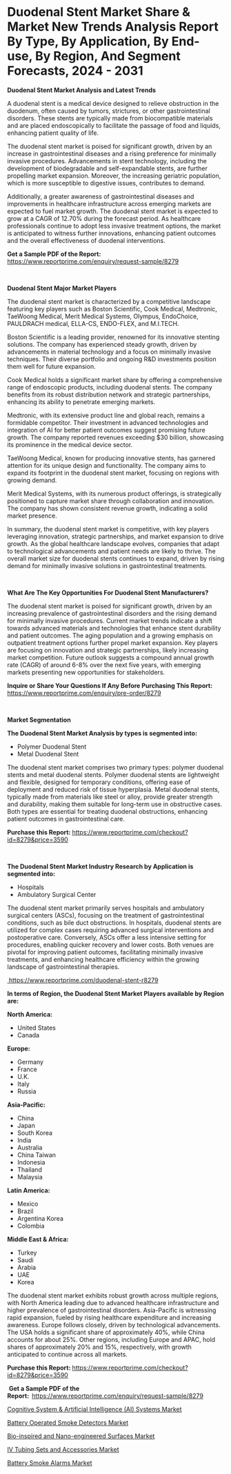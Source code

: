 <p><h1>Duodenal Stent Market Share & Market New Trends Analysis Report By Type, By Application, By End-use, By Region, And Segment Forecasts, 2024 - 2031</h1></p><p><strong>Duodenal Stent Market Analysis and Latest Trends</strong></p>
<p><p>A duodenal stent is a medical device designed to relieve obstruction in the duodenum, often caused by tumors, strictures, or other gastrointestinal disorders. These stents are typically made from biocompatible materials and are placed endoscopically to facilitate the passage of food and liquids, enhancing patient quality of life.</p><p>The duodenal stent market is poised for significant growth, driven by an increase in gastrointestinal diseases and a rising preference for minimally invasive procedures. Advancements in stent technology, including the development of biodegradable and self-expandable stents, are further propelling market expansion. Moreover, the increasing geriatric population, which is more susceptible to digestive issues, contributes to demand.</p><p>Additionally, a greater awareness of gastrointestinal diseases and improvements in healthcare infrastructure across emerging markets are expected to fuel market growth. The duodenal stent market is expected to grow at a CAGR of 12.70% during the forecast period. As healthcare professionals continue to adopt less invasive treatment options, the market is anticipated to witness further innovations, enhancing patient outcomes and the overall effectiveness of duodenal interventions.</p></p>
<p><strong>Get a Sample PDF of the Report:&nbsp;</strong> <a href="https://www.reportprime.com/enquiry/request-sample/8279">https://www.reportprime.com/enquiry/request-sample/8279</a></p>
<p>&nbsp;</p>
<p><strong>Duodenal Stent Major Market Players</strong></p>
<p><p>The duodenal stent market is characterized by a competitive landscape featuring key players such as Boston Scientific, Cook Medical, Medtronic, TaeWoong Medical, Merit Medical Systems, Olympus, EndoChoice, PAULDRACH medical, ELLA-CS, ENDO-FLEX, and M.I.TECH. </p><p>Boston Scientific is a leading provider, renowned for its innovative stenting solutions. The company has experienced steady growth, driven by advancements in material technology and a focus on minimally invasive techniques. Their diverse portfolio and ongoing R&D investments position them well for future expansion.</p><p>Cook Medical holds a significant market share by offering a comprehensive range of endoscopic products, including duodenal stents. The company benefits from its robust distribution network and strategic partnerships, enhancing its ability to penetrate emerging markets.</p><p>Medtronic, with its extensive product line and global reach, remains a formidable competitor. Their investment in advanced technologies and integration of AI for better patient outcomes suggest promising future growth. The company reported revenues exceeding $30 billion, showcasing its prominence in the medical device sector.</p><p>TaeWoong Medical, known for producing innovative stents, has garnered attention for its unique design and functionality. The company aims to expand its footprint in the duodenal stent market, focusing on regions with growing demand.</p><p>Merit Medical Systems, with its numerous product offerings, is strategically positioned to capture market share through collaboration and innovation. The company has shown consistent revenue growth, indicating a solid market presence.</p><p>In summary, the duodenal stent market is competitive, with key players leveraging innovation, strategic partnerships, and market expansion to drive growth. As the global healthcare landscape evolves, companies that adapt to technological advancements and patient needs are likely to thrive. The overall market size for duodenal stents continues to expand, driven by rising demand for minimally invasive solutions in gastrointestinal treatments.</p></p>
<p>&nbsp;</p>
<p><strong>What Are The Key Opportunities For Duodenal Stent Manufacturers?</strong></p>
<p><p>The duodenal stent market is poised for significant growth, driven by an increasing prevalence of gastrointestinal disorders and the rising demand for minimally invasive procedures. Current market trends indicate a shift towards advanced materials and technologies that enhance stent durability and patient outcomes. The aging population and a growing emphasis on outpatient treatment options further propel market expansion. Key players are focusing on innovation and strategic partnerships, likely increasing market competition. Future outlook suggests a compound annual growth rate (CAGR) of around 6-8% over the next five years, with emerging markets presenting new opportunities for stakeholders.</p></p>
<p><strong>Inquire or Share Your Questions If Any Before Purchasing This Report:</strong> <a href="https://www.reportprime.com/enquiry/pre-order/8279">https://www.reportprime.com/enquiry/pre-order/8279</a></p>
<p>&nbsp;</p>
<p><strong>Market Segmentation</strong></p>
<p><strong>The Duodenal Stent Market Analysis by types is segmented into:</strong></p>
<p><ul><li>Polymer Duodenal Stent</li><li>Metal Duodenal Stent</li></ul></p>
<p><p>The duodenal stent market comprises two primary types: polymer duodenal stents and metal duodenal stents. Polymer duodenal stents are lightweight and flexible, designed for temporary conditions, offering ease of deployment and reduced risk of tissue hyperplasia. Metal duodenal stents, typically made from materials like steel or alloy, provide greater strength and durability, making them suitable for long-term use in obstructive cases. Both types are essential for treating duodenal obstructions, enhancing patient outcomes in gastrointestinal care.</p></p>
<p><strong>Purchase this Report:&nbsp;</strong><a href="https://www.reportprime.com/checkout?id=8279&price=3590">https://www.reportprime.com/checkout?id=8279&price=3590</a></p>
<p>&nbsp;</p>
<p><strong>The Duodenal Stent Market Industry Research by Application is segmented into:</strong></p>
<p><ul><li>Hospitals</li><li>Ambulatory Surgical Center</li></ul></p>
<p><p>The duodenal stent market primarily serves hospitals and ambulatory surgical centers (ASCs), focusing on the treatment of gastrointestinal conditions, such as bile duct obstructions. In hospitals, duodenal stents are utilized for complex cases requiring advanced surgical interventions and postoperative care. Conversely, ASCs offer a less intensive setting for procedures, enabling quicker recovery and lower costs. Both venues are pivotal for improving patient outcomes, facilitating minimally invasive treatments, and enhancing healthcare efficiency within the growing landscape of gastrointestinal therapies.</p></p>
<p><a href="https://www.reportprime.com/duodenal-stent-r8279">&nbsp;https://www.reportprime.com/duodenal-stent-r8279</a></p>
<p><strong>In terms of Region, the Duodenal Stent Market Players available by Region are:</strong></p>
<p>
    <p> <strong> North America: </strong>
        <ul>
            <li>United States</li>
            <li>Canada</li>
        </ul>
        </p> 
    <p> <strong> Europe: </strong>
        <ul>
            <li>Germany</li>
            <li>France</li>
            <li>U.K.</li>
            <li>Italy</li>
            <li>Russia</li>
        </ul>
        </p> 
    <p> <strong> Asia-Pacific: </strong>
        <ul>
            <li>China</li>
            <li>Japan</li>
            <li>South Korea</li>
            <li>India</li>
            <li>Australia</li>
            <li>China Taiwan</li>
            <li>Indonesia</li>
            <li>Thailand</li>
            <li>Malaysia</li>
        </ul>
        </p> 
    <p> <strong> Latin America: </strong>
        <ul>
            <li>Mexico</li>
            <li>Brazil</li>
            <li>Argentina Korea</li>
            <li>Colombia</li>
        </ul>
        </p> 
    <p> <strong> Middle East & Africa: </strong>
        <ul>
            <li>Turkey</li>
            <li>Saudi</li>
            <li>Arabia</li>
            <li>UAE</li>
            <li>Korea</li>
        </ul>
    </p>
    </p>
<p><p>The duodenal stent market exhibits robust growth across multiple regions, with North America leading due to advanced healthcare infrastructure and higher prevalence of gastrointestinal disorders. Asia-Pacific is witnessing rapid expansion, fueled by rising healthcare expenditure and increasing awareness. Europe follows closely, driven by technological advancements. The USA holds a significant share of approximately 40%, while China accounts for about 25%. Other regions, including Europe and APAC, hold shares of approximately 20% and 15%, respectively, with growth anticipated to continue across all markets.</p></p>
<p><strong>Purchase this Report: </strong><a href="https://www.reportprime.com/checkout?id=8279&price=3590">https://www.reportprime.com/checkout?id=8279&price=3590</a></p>
<p>&nbsp;<strong>Get a Sample PDF of the Report:&nbsp;&nbsp;</strong><a href="https://www.reportprime.com/enquiry/request-sample/8279">https://www.reportprime.com/enquiry/request-sample/8279</a></p>
<p><strong></strong></p>
<p><p><a href="https://medium.com/@ruth.murray9056/global-cognitive-system-artificial-intelligence-ai-systems-industry-types-applications-8f2813be76f5">Cognitive System & Artificial Intelligence (AI) Systems Market</a></p><p><a href="https://www.linkedin.com/pulse/global-battery-operated-smoke-detectors-market-trends-innovations-ruqhc?trackingId=YDchSRxJSkG2JrWwzdnMLg%3D%3D">Battery Operated Smoke Detectors Market</a></p><p><a href="https://medium.com/@ruth.murray9056/exploring-bio-inspired-and-nano-engineered-surfaces-market-dynamics-global-trends-and-future-0dd6f17908d3">Bio-inspired and Nano-engineered Surfaces Market</a></p><p><a href="https://github.com/JosephineMcguire65/Market-Research-Report-List-1/blob/main/iv-tubing-sets-and-accessories-market.md">IV Tubing Sets and Accessories Market</a></p><p><a href="https://www.linkedin.com/pulse/market-dynamics-future-trends-global-battery-smoke-alarms-bfzle?trackingId=hhjscHvXQNeUKtT6mW292w%3D%3D">Battery Smoke Alarms Market</a></p></p>